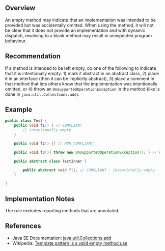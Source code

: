 ## Overview

An empty method may indicate that an implementation was intended to be provided but was accidentally omitted. When using the method, it will not be clear that it does not provide an implementation and with dynamic dispatch, resolving to a blank method may result in unexpected program behaviour.

## Recommendation

If a method is intended to be left empty, do one of the following to indicate that it is intentionally empty: 1) mark it abstract in an abstract class, 2) place it in an interface (then it can be implicitly abstract), 3) place a comment in that method that lets others know that the implementation was intentionally omitted, or 4) throw an `UnsupportedOperationException` in the method (like is done in `java.util.Collections.add`).

## Example

```java
public class Test {
    public void f1() { // COMPLIANT
        // intentionally empty
    }

    public void f2() {} // NON_COMPLIANT

    public void f3(){ throw new UnsupportedOperationException(); } // COMPLIANT

    public abstract class TestInner {

        public abstract void f(); // COMPLIANT - intentionally empty
    }

}
```

## Implementation Notes

The rule excludes reporting methods that are annotated.

## References
- Java SE Documentation: [java.util.Collections.add](https://docs.oracle.com/en/java/javase/20/docs/api/java.base/java/util/Collection.html#add(E))
- Wikipedia: [Template pattern is a valid empty method use](https://en.wikipedia.org/wiki/Template_method_pattern)
